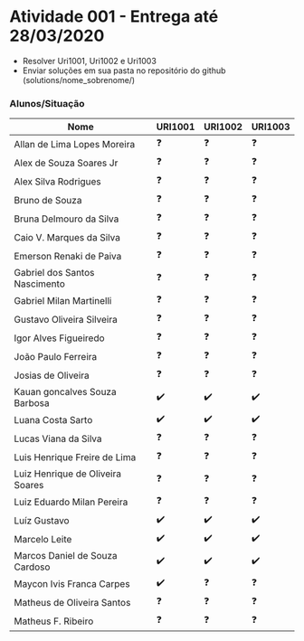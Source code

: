 # Atividade 001 - Entrega até 28/03/2020

- Resolver Uri1001, Uri1002 e Uri1003
- Enviar soluções em sua pasta no repositório do github (solutions/nome_sobrenome/)

### Alunos/Situação

| Nome  | URI1001 | URI1002  | URI1003 |
| ------------- | ------------- | ------------- | ------------- |
| Allan de Lima Lopes Moreira | :question: | :question: | :question: |
| Alex de Souza Soares Jr | :question: | :question: | :question: |
| Alex Silva Rodrigues | :question: | :question: | :question: |
| Bruno de Souza | :question: | :question: | :question: |
| Bruna Delmouro da Silva | :question: | :question: | :question: |
| Caio V. Marques da Silva | :question: | :question: | :question: |
| Emerson Renaki de Paiva | :question: | :question: | :question: |
| Gabriel dos Santos Nascimento | :question: | :question: | :question: |
| Gabriel Milan Martinelli | :question: | :question: | :question: |
| Gustavo Oliveira Silveira | :question: | :question: | :question: |
| Igor Alves Figueiredo | :question: | :question: | :question: |
| João Paulo Ferreira | :question: | :question: | :question: |
| Josias de Oliveira | :question: | :question: | :question: |
| Kauan goncalves Souza Barbosa | :heavy_check_mark: | :heavy_check_mark: | :heavy_check_mark: |
| Luana Costa Sarto | :heavy_check_mark: | :heavy_check_mark: | :heavy_check_mark: |
| Lucas Viana da Silva | :question: | :question: | :question: |
| Luis Henrique Freire de Lima | :question: | :question: | :question: |
| Luiz Henrique de Oliveira Soares | :question: | :question: | :question: |
| Luiz Eduardo Milan Pereira | :question: | :question: | :question: |
| Luíz Gustavo | :heavy_check_mark: | :heavy_check_mark: | :heavy_check_mark: |
| Marcelo Leite | :heavy_check_mark: | :heavy_check_mark: | :heavy_check_mark: |
| Marcos Daniel de Souza Cardoso | :heavy_check_mark: | :heavy_check_mark: | :heavy_check_mark: |
| Maycon Ivis Franca Carpes | :heavy_check_mark: | :question: | :question: |
| Matheus de Oliveira Santos | :question: | :question: | :question: |
| Matheus F. Ribeiro | :question: | :question: | :question: |
